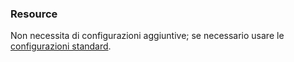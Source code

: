 ### Resource
Non necessita di configurazioni aggiuntive; se necessario usare le [configurazioni standard](../../base.md#Neicomponentisonogestiteleseguentiproprietà).
